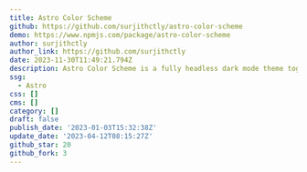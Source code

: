 ```yaml
---
title: Astro Color Scheme
github: https://github.com/surjithctly/astro-color-scheme
demo: https://www.npmjs.com/package/astro-color-scheme
author: surjithctly
author_link: https://github.com/surjithctly
date: 2023-11-30T11:49:21.794Z
description: Astro Color Scheme is a fully headless dark mode theme toggle for Astro.
ssg:
  - Astro
css: []
cms: []
category: []
draft: false
publish_date: '2023-01-03T15:32:38Z'
update_date: '2023-04-12T08:15:27Z'
github_star: 20
github_fork: 3
---
```

